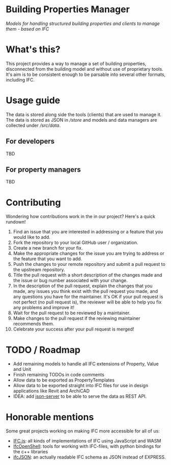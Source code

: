 # Building Properties Manager
_Models for handling structured building properties and clients to manage them - based on IFC_

# What's this?
This project provides a way to manage a set of building properties, disconnected from the building model and without use of proprietary tools. It's aim is to be consistent enough to be parsable into several other formats, including IFC.

# Usage guide
The data is stored along side the tools (clients) that are used to manage it. The data is stored as JSON in */store* and models and data managers are collected under */src/data*.
## For developers
TBD

## For property managers
TBD

# Contributing
Wondering how contributions work in the in our project? Here's a quick rundown!

 1. Find an issue that you are interested in addressing or a feature that you would like to add.
 2. Fork the repository to your local GitHub user / organization. 
 3. Create a new branch for your fix.
 4. Make the appropriate changes for the issue you are trying to address or the feature that you want to add.
 5. Push the changes to your remote repository  and submit a pull request to the upstream repository.
 6. Title the pull request with a short description of the changes made and the issue or bug number associated with your change.
 7. In the description of the pull request, explain the changes that you made, any issues you think exist with the pull request you made, and any questions you have for the maintainer. It's OK if your pull request is not perfect (no pull request is), the reviewer will be able to help you fix any problems and improve it!
 8. Wait for the pull request to be reviewed by a maintainer.
 9. Make changes to the pull request if the reviewing maintainer recommends them.
 10. Celebrate your success after your pull request is merged!

# TODO / Roadmap
 - Add remaining models to handle all IFC extensions of Property, Value and Unit
 - Finish remaining TODOs in code comments
 - Allow data to be exported as PropertyTemplates
 - Allow data to be exported straight into IFC files for use in design applications like Revit and ArchiCAD
  - IDEA: add [json-server](https://github.com/typicode/json-server) to be able to serve the data as REST API.

# Honorable mentions
Some great projects working on making IFC more accessible for all of us:
 - [IFC.js](https://github.com/IFCjs): all kinds of implementations of IFC using JavaScript and WASM
 - [IfcOpenShell](https://github.com/IfcOpenShell/IfcOpenShell): tools for working with IFC-files, with python bindings for the c++ libraries 
 - [ifcJSON](https://github.com/buildingSMART/ifcJSON): an actually readable IFC schema as JSON instead of EXPRESS.
